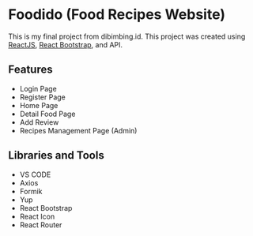 # Foodido (Food Recipes Website)

This is my final project from dibimbing.id. This project was created using [ReactJS](https://reactjs.org/), [React Bootstrap](https://react-bootstrap.github.io/), and API.

## Features

- Login Page
- Register Page
- Home Page
- Detail Food Page
- Add Review
- Recipes Management Page (Admin)

## Libraries and Tools

- VS CODE
- Axios
- Formik
- Yup
- React Bootstrap
- React Icon
- React Router
